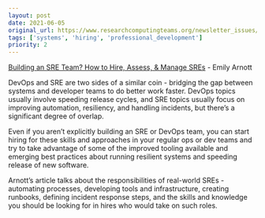 ```yaml
---
layout: post
date: 2021-06-05
original_url: https://www.researchcomputingteams.org/newsletter_issues/0077
tags: ['systems', 'hiring', 'professional_development']
priority: 2
---
```


<!-- markdownlint-disable MD033 -->
<!-- markdownlint-disable MD041 -->
<!-- markdownlint-disable MD049 -->

[Building an SRE Team? How to Hire, Assess, & Manage SREs](https://www.blameless.com/blog/sre-team) - Emily Arnott

DevOps and SRE are two sides of a similar coin - bridging the gap between systems and developer teams to do better work faster.  DevOps topics usually involve speeding release cycles, and SRE topics usually focus on improving automation, resiliency, and handling incidents, but there’s a significant degree of overlap.

Even if you aren’t explicitly building an SRE or DevOps team, you can start hiring for these skills and approaches in your regular ops or dev teams and try to take advantage of some of the improved tooling available and emerging best practices about running resilient systems and speeding release of new software.

Arnott’s article talks about the responsibilities of real-world SREs - automating processes, developing tools and infrastructure, creating runbooks, defining incident response steps, and the skills and knowledge you should be looking for in hires who would take on such roles.